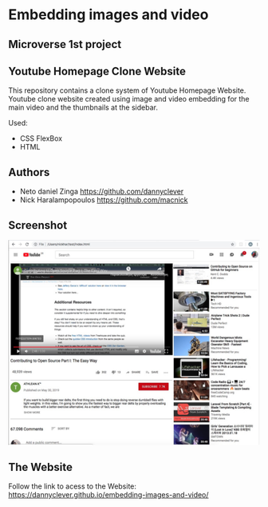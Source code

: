 # Embedding images and video

## Microverse 1st project

## Youtube Homepage Clone Website

This repository contains a clone system of Youtube Homepage Website. Youtube clone website created using image and video embedding for the main video and the thumbnails at the sidebar.

Used:
 * CSS FlexBox
 * HTML
 
## Authors

 * Neto daniel Zinga https://github.com/dannyclever
 * Nick Haralampopoulos https://github.com/macnick

## Screenshot

![screenshot](img/Screenshot.jpg)

## The Website
Follow the link to acess to the Website: https://dannyclever.github.io/embedding-images-and-video/
